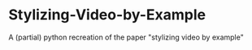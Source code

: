 # Stylizing-Video-by-Example
A (partial) python recreation of the paper "stylizing video by example"
